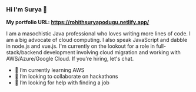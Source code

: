 ### Hi I'm Surya 👋

**My portfolio URL: https://rohithsuryapodugu.netlify.app/**

I am a masochistic Java professional who loves writing more lines of code. I am a big advocate of cloud computing.
I also speak JavaScript and dabble in node.js and vue.js.
I'm currently on the lookout for a role in full-stack/backend development involving cloud migration and working with AWS/Azure/Google Cloud. If you're hiring, let's chat.

- 🌱 I’m currently learning AWS
- 👯 I’m looking to collaborate on hackathons
- 🤔 I’m looking for help with finding a job
